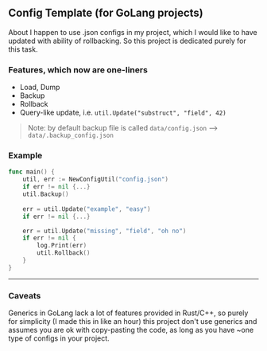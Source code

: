 ## Config Template (for GoLang projects)

About
I happen to use .json configs in my project, which I would like to have updated with ability of rollbacking. 
So this project is dedicated purely for this task.


### Features, which now are one-liners

- Load, Dump
- Backup
- Rollback
- Query-like update, i.e. `util.Update("substruct", "field", 42)`

> Note: by default backup file is called `data/config.json` --> `data/.backup_config.json`


### Example 

```go
func main() {
    util, err := NewConfigUtil("config.json")
    if err != nil {...}
    util.Backup()
	
    err = util.Update("example", "easy")
    if err != nil {...}

    err = util.Update("missing", "field", "oh no")
    if err != nil {
        log.Print(err)
        util.Rollback()
    }
}
```


---
### Caveats

Generics in GoLang lack a lot of features provided in Rust/C++, so purely for simplicity (I made this in like an hour)
this project don't use generics and assumes you are ok with copy-pasting the code, as long as you have ~one type 
of configs in your project.
